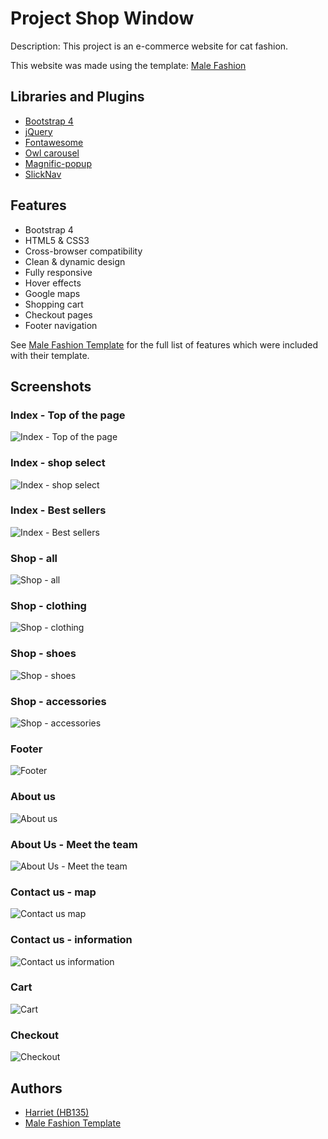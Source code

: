 
# Project Shop Window

Description: This project is an e-commerce website for cat fashion.

This website was made using the template: [Male Fashion](https://themewagon.com/themes/free-bootstrap-4-html5-ecommerce-website-template-malefashion/)

## Libraries and Plugins

- [Bootstrap 4](https://getbootstrap.com/)
- [jQuery](https://jquery.com/)
- [Fontawesome](https://fontawesome.com/)
- [Owl carousel](https://owlcarousel2.github.io/OwlCarousel2/)
- [Magnific-popup](https://dimsemenov.com/plugins/magnific-popup/)
- [SlickNav](https://github.com/ComputerWolf/SlickNav)

## Features

- Bootstrap 4
- HTML5 & CSS3
- Cross-browser compatibility
- Clean & dynamic design
- Fully responsive
- Hover effects
- Google maps
- Shopping cart
- Checkout pages
- Footer navigation

See [Male Fashion Template](https://themewagon.com/themes/free-bootstrap-4-html5-ecommerce-website-template-malefashion/) for the full list of features which were included with their template.

## Screenshots

### Index - Top of the page
![Index - Top of the page](/ReadMe-Screenshots/Index-top.png)
### Index - shop select
![Index - shop select](/ReadMe-Screenshots/Index-shop-select.png)
### Index - Best sellers
![Index - Best sellers](/ReadMe-Screenshots/index-bestsellers.png)
### Shop - all
![Shop - all](/ReadMe-Screenshots/shop-all.png)
### Shop - clothing
![Shop - clothing](/ReadMe-Screenshots/shop-clothing.png)
### Shop - shoes
![Shop - shoes](/ReadMe-Screenshots/shop-shoes.png)
### Shop - accessories
![Shop - accessories](/ReadMe-Screenshots/shop-accessories.png)
### Footer
![Footer](/ReadMe-Screenshots/footer.png)
### About us
![About us](/ReadMe-Screenshots/aboutus-top.png)
### About Us - Meet the team
![About Us - Meet the team](/ReadMe-Screenshots/aboutus-team.png)
### Contact us - map
![Contact us map](/ReadMe-Screenshots/contactus-map.png)
### Contact us - information
![Contact us information](/ReadMe-Screenshots/contactus-info.png)
### Cart
![Cart](/ReadMe-Screenshots/cart.png)
### Checkout
![Checkout](/ReadMe-Screenshots/checkout.png)

## Authors

- [Harriet (HB135)](https://www.github.com/HB135)
- [Male Fashion Template](https://themewagon.com/themes/free-bootstrap-4-html5-ecommerce-website-template-malefashion/)
